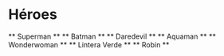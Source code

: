 # Héroes

** Superman **
** Batman **
** Daredevil **
** Aquaman **
** Wonderwoman **
** Lintera Verde **
** Robin **
